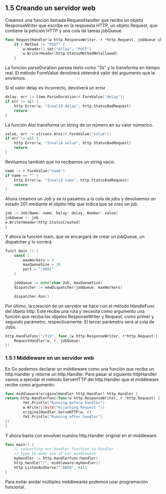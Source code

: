 ## 1.5 Creando un servidor web

Creamos una función llamada RequestHandler que reciba un objeto
ResponseWriter que escribe en la respuesta HTTP, un objeto Request, que
contiene la petición HTTP y una cola de tareas jobQueue.

``` go
func RequestHandler(w http.ResponseWriter, r *http.Request, jobQueue chan Job) {
    if r.Method != "POST" {
        w.Header().Set("Allow", "POST")
        w.WriterHeader(http.StatusMethodNotallowed)
    }
```

La función parseDuration parsea texto como "3s" y lo transforma en
tiempo real. El método FormValue devolverá obtendrá valor del argumento
que le enviemos.

Si el valor delay es incorrecto, devolverá un error

``` go
delay, err := time.ParseDuration(r.FormValue("delay"))
if err != nil {
    http.Error(w, "Invalid delay", http.StatusBadRequest)
    return
}
```

La función Atoi transforma un string de un número en su valor númerico.

``` go
value, err := strconv.Atoi(r.FormValue("value"))
if err != nil {
    http.Error(w, "Invalid value", http.StatusBadRequest)
    return
}
```

Revisamos también que no recibamos un string vacio.

``` go
name := r.FormValue("name")
if name == "" {
    http.Error(w, "Invalid name", http.StatusBadRequest)
    return
}
```

Ahora creamos un Job y se lo pasamos a la cola de jobs y devolvemos un
estado 201 mediante el objeto http que indica que se creo un job.

``` go
job := Job{Name: name, Delay: delay, Number: value}
jobQueue <- job
w.WriterHeader(http.StatusCreated)
}
```

Y ahora la función main, que se encargará de crear un jobQueue, un
dispatcher y lo correrá.

``` go
funct main () {
    const (
        maxWorkers = 4
        maxQueueSize = 20
        port = ":8081"
    )

    jobQueue := make(chan Job, maxQueueSize)
    dispatcher := newDispatcher(jobQueue, maxWorkers)

    dispatcher.Run()
```

Por último, la creación de un servidor se hace con el método HandleFunc
del objeto http. Este recibe una ruta y necesita como argumento una
función que reciba los objetos ResponseWriter y Request, como primer y
segundo parámetro, respectivamente. El tercer parámetro será al cola de
Jobs.

``` go
http.HandleFunc("/fib", func (w http.ResponseWriter, r*http.Request){
    RequestHandler(w, r, jobQueue)
})
```

### 1.5.1 Middleware en un servidor web

En Go podemos declarar un middleware como una función que reciba un
http.Handler y retorne un http.Handler. Para pasar al siguiente
httpHandler vamos a ejecutar el método ServeHTTP del http.Handler que el
middleware recibe como argumento.

``` go
func middleware(originalHandler http.Handler) http.Handler {
return http.HandlerFunc(func(w http.ResponseWriter, r *http.Request) {
        fmt.Println("Running before handler")
        w.Write([]byte("Hijacking Request "))
        originalHandler.ServeHTTP(w, r)
        fmt.Println("Running after handler")
})
}
```

Y ahora basta con envolver nuestra http.Handler original en el
middleware.

``` go
func main() {
    // converting our handler function to handler 
    // type to make use of our middleware 
    myHandler := http.HandlerFunc(handler)
    http.Handle("/", middleware(myHandler)) 
    http.ListenAndServe(":8000", nil)
}
```

Para evitar anidar múltiples middlewares podemos usar programación
funcional.

